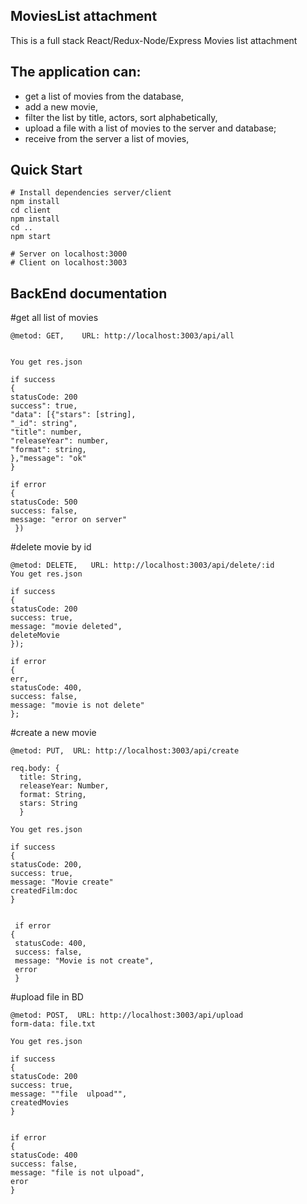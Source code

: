 ## MoviesList attachment

This is a full stack React/Redux-Node/Express Movies list attachment
## The application can:
- get a list of movies from the database,
- add a new movie,
- filter the list by title, actors, sort alphabetically,
- upload a file with a list of movies to the server and database;
- receive from the server a list of movies,


## Quick Start
```
# Install dependencies server/client
npm install
cd client
npm install
cd ..
npm start

# Server on localhost:3000
# Client on localhost:3003

```
## BackEnd documentation
#get all list of movies
```
@metod: GET,    URL: http://localhost:3003/api/all


You get res.json 

if success
{
statusCode: 200
success": true,
"data": [{"stars": [string],
"_id": string",
"title": number,
"releaseYear": number,
"format": string,
},"message": "ok"
}

if error 
{
statusCode: 500
success: false,
message: "error on server"
 })
```
#delete movie by id

```
@metod: DELETE,   URL: http://localhost:3003/api/delete/:id
You get res.json 
     
if success
{
statusCode: 200
success: true,
message: "movie deleted",
deleteMovie
});

if error 
{
err,
statusCode: 400,
success: false,
message: "movie is not delete"
};
```
#create a new movie

```
@metod: PUT,  URL: http://localhost:3003/api/create

req.body: {
  title: String,
  releaseYear: Number,
  format: String,
  stars: String
  }
  
You get res.json 

if success
{
statusCode: 200,
success: true,
message: "Movie create"
createdFilm:doc
}
  
  
 if error
{
 statusCode: 400,
 success: false,
 message: "Movie is not create",
 error
 }
```
#upload file in BD

```
@metod: POST,  URL: http://localhost:3003/api/upload 
form-data: file.txt
   
You get res.json   

if success
{
statusCode: 200
success: true,
message: ""file  ulpoad"",
createdMovies
}


if error
{
statusCode: 400
success: false,
message: "file is not ulpoad",
eror
}


```
